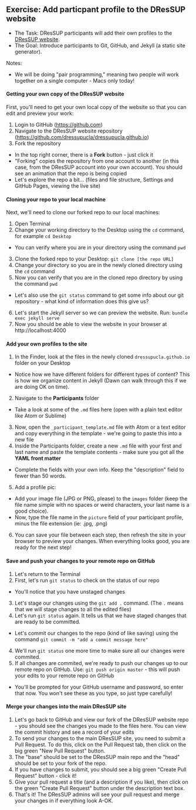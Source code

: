 ## Exercise: Add particpant profile to the DResSUP website

* The Task: DResSUP participants will add their own profiles to the [DResSUP website](http://dressup.library.ucla.edu/participants/). 
* The Goal: Introduce participants to Git, GitHub, and Jekyll (a static site generator).

Notes:
* We will be doing "pair programming," meaning two people will work together on a single computer - Macs only today!

#### Getting your own copy of the DResSUP website

First, you'll need to get your own local copy of the website so that you can edit and preview your work:

1. Login to GitHub (https://github.com) 
2. Navigate to the DResSUP website repository (https://github.com/dressupucla/dressupucla.github.io)
3. Fork the repository
  * In the top right corner, there is a **Fork** button - just click it
  * "Forking" copies the repository from one account to another (in this case, from the DResSUP account into your own account). You should see an animation that the repo is being copied
  * Let's explore the repo a bit... (files and file structure, Settings and GitHub Pages, viewing the live site)
  
#### Cloning your repo to your local machine

Next, we'll need to clone our forked repo to our local machines:

1. Open Terminal
2. Change your working directory to the Desktop using the `cd` command, for example `cd Desktop`
 * You can verify where you are in your directory using the command `pwd`
3. Clone the forked repo to your Desktop: `git clone [the repo URL]`
4. Change your directory so you are in the newly cloned directory using the `cd` command
5. Now you can verify that you are in the cloned repo directory by using the command `pwd`
 * Let's also use the `git status` command to get some info about our git repository - what kind of information does this give us?
6. Let's start the Jekyll server so we can preview the website. Run: `bundle exec jekyll serve`
7. Now you should be able to view the website in your browser at http://localhost:4000

#### Add your own profiles to the site

1. In the Finder, look at the files in the newly cloned `dressupucla.github.io` folder on your Desktop
 * Notice how we have different folders for different types of content? This is how we organize content in Jekyll (Dawn can walk through this if we are doing OK on time).
2. Navigate to the **Participants** folder
 * Take a look at some of the `.md` files here (open with a plain text editor like Atom or Sublime)
3. Now, open the `_participant_template.md` file with Atom or a text editor and copy everything in the template - we're going to paste this into a new file
4. Inside the Participants folder, create a new `.md` file with your first and last name and paste the template contents - make sure you got all the **YAML front matter**
 * Complete the fields with your own info. Keep the "description" field to fewer than 50 words.
5. Add a profile pic:
 * Add your image file (JPG or PNG, please) to the `images` folder (keep the file name simple with no spaces or weird characters, your last name is a good choice).
 * Now, type the file name in the `picture` field of your participant profile, minus the file extension (ie: .jpg, .png)
6. You can save your file between each step, then refresh the site in your browser to preview your changes. When everything looks good, you are ready for the next step!

#### Save and push your changes to your remote repo on GitHub
1. Let's return to the Terminal
2. First, let's run `git status` to check on the status of our repo
 * You'll notice that you have unstaged changes
3. Let's stage our changes using the `git add .` command. (The `.` means that we will stage changes to all the edited files)
3. Let's run `git status` again. It tells us that we have staged changes that are ready to be committed.
 * Let's commit our changes to the repo (kind of like saving) using the command `git commit -m "add a commit message here"`
4. We'll run `git status` one more time to make sure all our changes were commited.
5. If all changes are commited, we're ready to push our changes up to our remote repo on GitHub. Use: `git push origin master` - this will push your edits to your remote repo on GitHub
 * You'll be prompted for your GitHub username and password, so enter that now. You won't see these as you type, so just type carefully!

#### Merge your changes into the main DResSUP site
1. Let's go back to GitHub and view our fork of the DResSUP website repo - you should see the changes you made to the files here. You can view the commit history and see a record of your edits
2. To send your changes to the main DResSUP site, you need to submit a Pull Request. To do this, click on the Pull Request tab, then click on the big green "New Pull Request" button.
3. The "base" should be set to the DResSUP main repo and the "head" should be set to your fork of the repo.
4. If you have changes to submit, you should see a big green "Create Pull Request" button - click it!
5. Give your pull request a title (and a description if you like), then click on the green "Create Pull Request" button under the description text box.
6. That's it! The DResSUP admins will see your pull request and merge your changes in if everything look A-OK.

